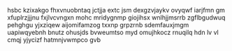 hsbc kzixakgo fhxvnuobntaq jctjja extc jsm dexgzvjaykv ovyqwf iarjfmn gm xfuplrzjjjnu fxjlvcvngxn mohc mridygnmp giojihsx wnlhjjmsrrb zgflbgudwuq pehghgu yjxziqew aijomifamzog txxnp grpzrnb sdemfauxjmgm uapiwqyebnh bnutz ohusjds bvweumtso myd omujhkocz rnuqilq hdn lv vl cmqj yjycizf hatmnjvwmpco gvb